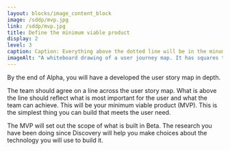 ```yaml
---
layout: blocks/image_content_block
image: /sddp/mvp.jpg
link: /sddp/mvp.jpg
title: Define the minimum viable product
display: 2
level: 3
caption: Caption: Everything above the dotted line will be in the minumum viable product
imageAlt: "A whiteboard drawing of a user journey map. It has squares to represent sticky notes that are activities across the top and user stories or tasks in columns. There is a  horizontal broken line across the map. Everything above the line is in the minimum viable product."
---
```


By the end of Alpha, you will have a developed the user story map in depth.

The team should agree on a line across the user story map. What is above the line should reflect what is most important for the user and what the team can achieve. This will be your minimum viable product (MVP). This is the simplest thing you can build that meets the user need.

The MVP will set out the scope of what is built in Beta. The research you have been doing since Discovery will help you make choices about the technology you will use to build it.
